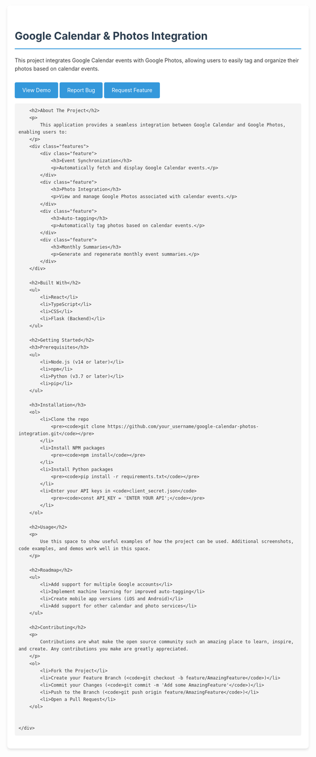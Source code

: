 <!DOCTYPE html>
<html lang="en">
<head>
    <meta charset="UTF-8">
    <meta name="viewport" content="width=device-width, initial-scale=1.0">
    <title>Google Calendar & Photos Integration</title>
    <style>
        body {
            font-family: -apple-system, BlinkMacSystemFont, 'Segoe UI', 'Roboto', 'Oxygen', 'Ubuntu', 'Cantarell', 'Fira Sans', 'Droid Sans', 'Helvetica Neue', sans-serif;
            line-height: 1.6;
            color: #333;
            max-width: 800px;
            margin: 0 auto;
            padding: 20px;
        }
        h1, h2, h3 {
            color: #2c3e50;
        }
        h1 {
            border-bottom: 2px solid #3498db;
            padding-bottom: 10px;
        }
        a {
            color: #3498db;
            text-decoration: none;
        }
        a:hover {
            text-decoration: underline;
        }
        code {
            background-color: #f4f4f4;
            padding: 2px 4px;
            border-radius: 4px;
        }
        pre {
            background-color: #f4f4f4;
            padding: 10px;
            border-radius: 4px;
            overflow-x: auto;
        }
        .container {
            background-color: #fff;
            border-radius: 8px;
            box-shadow: 0 4px 6px rgba(0, 0, 0, 0.1);
            padding: 20px;
            margin-top: 20px;
        }
        .features {
            display: grid;
            grid-template-columns: repeat(auto-fit, minmax(200px, 1fr));
            gap: 20px;
            margin-top: 20px;
        }
        .feature {
            background-color: #ecf0f1;
            border-radius: 8px;
            padding: 15px;
        }
        .button {
            display: inline-block;
            background-color: #3498db;
            color: white;
            padding: 10px 20px;
            border-radius: 4px;
            margin-top: 10px;
        }
        .button:hover {
            background-color: #2980b9;
            text-decoration: none;
        }
    </style>
</head>
<body>
    <div class="container">
        <h1>Google Calendar & Photos Integration</h1>
        <p>
            This project integrates Google Calendar events with Google Photos, allowing users to easily tag and organize their photos based on calendar events.
        </p>
        <a href="#" class="button">View Demo</a>
        <a href="#" class="button">Report Bug</a>
        <a href="#" class="button">Request Feature</a>

        <h2>About The Project</h2>
        <p>
            This application provides a seamless integration between Google Calendar and Google Photos, enabling users to:
        </p>
        <div class="features">
            <div class="feature">
                <h3>Event Synchronization</h3>
                <p>Automatically fetch and display Google Calendar events.</p>
            </div>
            <div class="feature">
                <h3>Photo Integration</h3>
                <p>View and manage Google Photos associated with calendar events.</p>
            </div>
            <div class="feature">
                <h3>Auto-tagging</h3>
                <p>Automatically tag photos based on calendar events.</p>
            </div>
            <div class="feature">
                <h3>Monthly Summaries</h3>
                <p>Generate and regenerate monthly event summaries.</p>
            </div>
        </div>

        <h2>Built With</h2>
        <ul>
            <li>React</li>
            <li>TypeScript</li>
            <li>CSS</li>
            <li>Flask (Backend)</li>
        </ul>

        <h2>Getting Started</h2>
        <h3>Prerequisites</h3>
        <ul>
            <li>Node.js (v14 or later)</li>
            <li>npm</li>
            <li>Python (v3.7 or later)</li>
            <li>pip</li>
        </ul>

        <h3>Installation</h3>
        <ol>
            <li>Clone the repo
                <pre><code>git clone https://github.com/your_username/google-calendar-photos-integration.git</code></pre>
            </li>
            <li>Install NPM packages
                <pre><code>npm install</code></pre>
            </li>
            <li>Install Python packages
                <pre><code>pip install -r requirements.txt</code></pre>
            </li>
            <li>Enter your API keys in <code>client_secret.json</code>
                <pre><code>const API_KEY = 'ENTER YOUR API';</code></pre>
            </li>
        </ol>

        <h2>Usage</h2>
        <p>
            Use this space to show useful examples of how the project can be used. Additional screenshots, code examples, and demos work well in this space.
        </p>

        <h2>Roadmap</h2>
        <ul>
            <li>Add support for multiple Google accounts</li>
            <li>Implement machine learning for improved auto-tagging</li>
            <li>Create mobile app versions (iOS and Android)</li>
            <li>Add support for other calendar and photo services</li>
        </ul>

        <h2>Contributing</h2>
        <p>
            Contributions are what make the open source community such an amazing place to learn, inspire, and create. Any contributions you make are greatly appreciated.
        </p>
        <ol>
            <li>Fork the Project</li>
            <li>Create your Feature Branch (<code>git checkout -b feature/AmazingFeature</code>)</li>
            <li>Commit your Changes (<code>git commit -m 'Add some AmazingFeature'</code>)</li>
            <li>Push to the Branch (<code>git push origin feature/AmazingFeature</code>)</li>
            <li>Open a Pull Request</li>
        </ol>


    </div>
</body>
</html>

